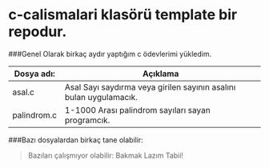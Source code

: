 # c-calismalari klasörü template bir repodur.



###Genel Olarak birkaç aydır yaptığım c ödevlerimi yükledim.
                    
Dosya adı:  | Açıklama
------------- | -------------
asal.c  | Asal Sayı saydırma veya girilen sayının asalını bulan uygulamacık.
palindrom.c | 1-1000 Arası palindrom sayıları sayan programcık.


###Bazı dosyalardan birkaç tane olabilir:

> Bazıları çalışmıyor olabilir: Bakmak Lazım Tabii!
